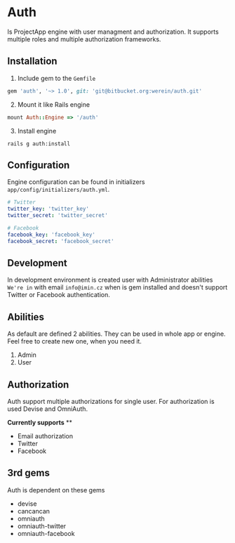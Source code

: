 # Auth

Is ProjectApp engine with user managment and authorization. It supports multiple roles and multiple authorization frameworks.

## Installation

1. Include gem to the `Gemfile`
```ruby
gem 'auth', '~> 1.0', git: 'git@bitbucket.org:werein/auth.git'
```
2. Mount it like Rails engine
```ruby
mount Auth::Engine => '/auth'
```
3. Install engine
```
rails g auth:install
```

## Configuration
Engine configuration can be found in initializers `app/config/initializers/auth.yml`.

```yaml
# Twitter
twitter_key: 'twitter_key'
twitter_secret: 'twitter_secret'

# Facebook
facebook_key: 'facebook_key'
facebook_secret: 'facebook_secret'
```
## Development

In development environment is created user with Administrator abilities `We're in` with email `info@imin.cz` when is gem installed and doesn't support Twitter or Facebook authentication.

## Abilities

As default are defined 2 abilities. They can be used in whole app or engine. Feel free to create new one, when you need it.

1. Admin
2. User

## Authorization

Auth support multiple authorizations for single user. For authorization is used Devise and OmniAuth.

**Currently supports** **

* Email authorization
* Twitter
* Facebook

## 3rd gems

Auth is dependent on these gems

* devise
* cancancan
* omniauth
* omniauth-twitter
* omniauth-facebook